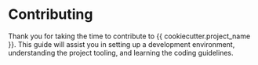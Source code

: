 # Contributing

Thank you for taking the time to contribute to {{ cookiecutter.project_name }}. This guide will
assist you in setting up a development environment, understanding the project
tooling, and learning the coding guidelines.
